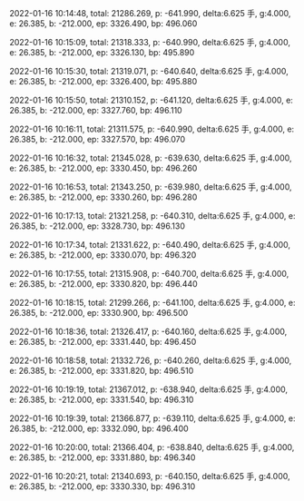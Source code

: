 2022-01-16 10:14:48, total: 21286.269, p: -641.990, delta:6.625 手, g:4.000, e: 26.385, b: -212.000, ep: 3326.490, bp: 496.060

2022-01-16 10:15:09, total: 21318.333, p: -640.990, delta:6.625 手, g:4.000, e: 26.385, b: -212.000, ep: 3326.130, bp: 495.890

2022-01-16 10:15:30, total: 21319.071, p: -640.640, delta:6.625 手, g:4.000, e: 26.385, b: -212.000, ep: 3326.400, bp: 495.880

2022-01-16 10:15:50, total: 21310.152, p: -641.120, delta:6.625 手, g:4.000, e: 26.385, b: -212.000, ep: 3327.760, bp: 496.110

2022-01-16 10:16:11, total: 21311.575, p: -640.990, delta:6.625 手, g:4.000, e: 26.385, b: -212.000, ep: 3327.570, bp: 496.070

2022-01-16 10:16:32, total: 21345.028, p: -639.630, delta:6.625 手, g:4.000, e: 26.385, b: -212.000, ep: 3330.450, bp: 496.260

2022-01-16 10:16:53, total: 21343.250, p: -639.980, delta:6.625 手, g:4.000, e: 26.385, b: -212.000, ep: 3330.260, bp: 496.280

2022-01-16 10:17:13, total: 21321.258, p: -640.310, delta:6.625 手, g:4.000, e: 26.385, b: -212.000, ep: 3328.730, bp: 496.130

2022-01-16 10:17:34, total: 21331.622, p: -640.490, delta:6.625 手, g:4.000, e: 26.385, b: -212.000, ep: 3330.070, bp: 496.320

2022-01-16 10:17:55, total: 21315.908, p: -640.700, delta:6.625 手, g:4.000, e: 26.385, b: -212.000, ep: 3330.820, bp: 496.440

2022-01-16 10:18:15, total: 21299.266, p: -641.100, delta:6.625 手, g:4.000, e: 26.385, b: -212.000, ep: 3330.900, bp: 496.500

2022-01-16 10:18:36, total: 21326.417, p: -640.160, delta:6.625 手, g:4.000, e: 26.385, b: -212.000, ep: 3331.440, bp: 496.450

2022-01-16 10:18:58, total: 21332.726, p: -640.260, delta:6.625 手, g:4.000, e: 26.385, b: -212.000, ep: 3331.820, bp: 496.510

2022-01-16 10:19:19, total: 21367.012, p: -638.940, delta:6.625 手, g:4.000, e: 26.385, b: -212.000, ep: 3331.540, bp: 496.310

2022-01-16 10:19:39, total: 21366.877, p: -639.110, delta:6.625 手, g:4.000, e: 26.385, b: -212.000, ep: 3332.090, bp: 496.400

2022-01-16 10:20:00, total: 21366.404, p: -638.840, delta:6.625 手, g:4.000, e: 26.385, b: -212.000, ep: 3331.880, bp: 496.340

2022-01-16 10:20:21, total: 21340.693, p: -640.150, delta:6.625 手, g:4.000, e: 26.385, b: -212.000, ep: 3330.330, bp: 496.310